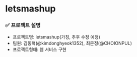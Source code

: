 # letsmashup
### ✅ 프로젝트 설명
- 프로젝트명: letsmashup(가칭, 추후 수정 예정)
- 팀원: 김동혁(@kimdonghyeok1352), 최문정(@CHOIONPUL)
- 프로젝트형태: 웹 서비스 구현